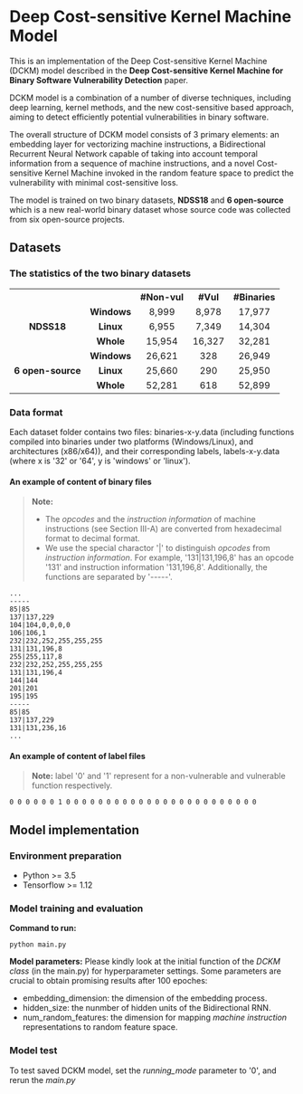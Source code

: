 # Deep Cost-sensitive Kernel Machine Model 
This is an implementation of the Deep Cost-sensitive Kernel Machine (DCKM) model described in the **Deep Cost-sensitive Kernel Machine
for Binary Software Vulnerability Detection** paper.

DCKM model is a combination of a number of diverse techniques, including deep learning, kernel methods, and the new cost-sensitive based approach, aiming to detect efficiently potential vulnerabilities in binary software. 

The overall structure of DCKM model consists of 3 primary elements: an embedding layer for vectorizing machine instructions, a Bidirectional Recurrent Neural Network capable of taking into account temporal information from a sequence of machine instructions, and a novel Cost-sensitive Kernel Machine invoked in the random feature space to predict the vulnerability with minimal cost-sensitive loss.

The model is trained on two binary datasets, **NDSS18** and **6 open-source** which is a new real-world binary dataset whose source code was collected from six open-source projects.

## Datasets
### The statistics of the two binary datasets
<table>
  <tr align="center">
    <th></th>
    <th></th>
    <th><b>#Non-vul</b></th>
    <th><b>#Vul</b></th>
    <th><b>#Binaries</b></th>
  </tr>
  <tr align="center">
    <td rowspan="3"><b>NDSS18</b></td>
    <td><b>Windows</b></td>
    <td>8,999</td>
    <td>8,978</td>
    <td>17,977</td>
  </tr>
  <tr align="center">
    <td><b>Linux</b></td>
    <td>6,955</td>
    <td>7,349</td>
    <td>14,304</td>
  </tr>
  <tr align="center">
    <td><b>Whole</b></td>
    <td>15,954</td>
    <td>16,327</td>
    <td>32,281</td>
  </tr>
  <tr align="center">
    <td rowspan="3"><b>6 open-source</b></td>
    <td><b>Windows</b></td>
    <td>26,621</td>
    <td>328</td>
    <td>26,949</td>
  </tr>
  <tr align="center">
    <td><b>Linux</b></td>
    <td>25,660</td>
    <td>290</td>
    <td>25,950</td>
  </tr>
  <tr align="center">
    <td><b>Whole</b></td>
    <td>52,281</td>
    <td>618</td>
    <td>52,899</td>
  </tr>
</table>

### Data format

Each dataset folder contains two files: binaries-x-y.data (including functions compiled into binaries under two platforms (Windows/Linux), and architectures (x86/x64)), and their corresponding labels, labels-x-y.data (where x is '32' or '64', y is 'windows' or 'linux').

#### An example of content of binary files
> **Note:** 
>- The *opcodes* and the *instruction information* of machine instructions (see Section III-A) are converted from hexadecimal format to decimal format.
>- We use the special charactor '|' to distinguish *opcodes* from *instruction information*. For example, '131|131,196,8' has an opcode '131' and instruction information '131,196,8'. Additionally, the functions are separated by '-----'.   
```
...
-----
85|85
137|137,229
104|104,0,0,0,0
106|106,1
232|232,252,255,255,255
131|131,196,8
255|255,117,8
232|232,252,255,255,255
131|131,196,4
144|144
201|201
195|195
-----
85|85
137|137,229
131|131,236,16
...
```

#### An example of content of label files
> **Note:** label '0' and '1' represent for a non-vulnerable and vulnerable function respectively.

```
0 0 0 0 0 0 1 0 0 0 0 0 0 0 0 0 0 0 0 0 0 0 0 0 0 0 0 0 0 0 0
```

## Model implementation
### Environment preparation
- Python >= 3.5
- Tensorflow >= 1.12

### Model training and evaluation
**Command to run:**
```
python main.py
```

**Model parameters:**
Please kindly look at the initial function of the *DCKM class* (in the main.py) for hyperparameter settings. 
Some parameters are crucial to obtain promising results after 100 epoches: 
- embedding_dimension: the dimension of the embedding process.
- hidden_size: the nunmber of hidden units of the Bidirectional RNN.
- num_random_features: the dimension for mapping *machine instruction* representations to random feature space.

### Model test
To test saved DCKM model, set the *running_mode* parameter to '0', and rerun the *main.py*



